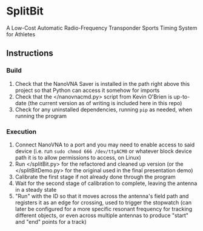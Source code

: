# SplitBit
A Low-Cost Automatic Radio-Frequency Transponder Sports Timing System for Athletes 

## Instructions

### Build
  1. Check that the NanoVNA Saver is installed in the path right above this project so that Python can access it somehow for imports
  2. Check that the </nanovnacmd.py> script from Kevin O'Brien is up-to-date (the current version as of writing is included here in this repo)
  3. Check for any uninstalled dependencies, running `pip` as needed, when running the program

### Execution
  1. Connect NanoVNA to a port and you may need to enable access to said device (i.e. run `sudo chmod 666 /dev/ttyACM0` or whatever block device path it is to allow permissions to access, on Linux)
  2. Run </splitBit.py> for the refactored and cleaned up version (or the </splitBitDemo.py> for the original used in the final presentation demo)
  3. Calibrate the first stage if not already done through the program
  4. Wait for the second stage of calibration to complete, leaving the antenna in a steady state
  5. "Run" with the ID so that it moves across the antenna's field path and registers it as an edge for crossing, used to trigger the stopwatch (can later be configured for a more specific resonant frequency for tracking different objects, or even across multiple antennas to produce "start" and "end" points for a track)


